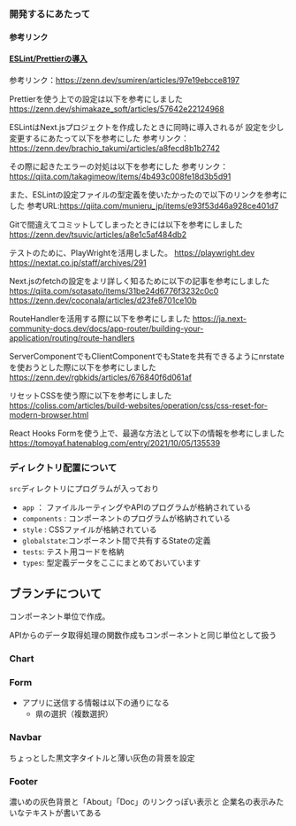 # 

### 開発するにあたって
#### 参考リンク

#### [ESLint/Prettierの導入](https://zenn.dev/sumiren/articles/97e19ebcce8197)
参考リンク：https://zenn.dev/sumiren/articles/97e19ebcce8197

Prettierを使う上での設定は以下を参考にしました
https://zenn.dev/shimakaze_soft/articles/57642e22124968

ESLintはNext.jsプロジェクトを作成したときに同時に導入されるが
設定を少し変更するにあたって以下を参考にした
参考リンク：https://zenn.dev/brachio_takumi/articles/a8fecd8b1b2742

その際に起きたエラーの対処は以下を参考にした
参考リンク：https://qiita.com/takagimeow/items/4b493c008fe18d3b5d91

また、ESLintの設定ファイルの型定義を使いたかったので以下のリンクを参考にした
参考URL:https://qiita.com/munieru_jp/items/e93f53d46a928ce401d7

Gitで間違えてコミットしてしまったときには以下を参考にしました
https://zenn.dev/tsuvic/articles/a8e1c5af484db2

テストのために、PlayWrightを活用しました。
https://playwright.dev
https://nextat.co.jp/staff/archives/291

Next.jsのfetchの設定をよリ詳しく知るために以下の記事を参考にしました
https://qiita.com/sotasato/items/31be24d6776f3232c0c0
https://zenn.dev/coconala/articles/d23fe8701ce10b

RouteHandlerを活用する際に以下を参考にしました
https://ja.next-community-docs.dev/docs/app-router/building-your-application/routing/route-handlers

ServerComponentでもClientComponentでもStateを共有できるようにnrstateを使おうとした際に以下を参考にしました
https://zenn.dev/rgbkids/articles/676840f6d061af


リセットCSSを使う際に以下を参考にしました
https://coliss.com/articles/build-websites/operation/css/css-reset-for-modern-browser.html


React Hooks Formを使う上で、最適な方法として以下の情報を参考にしました
https://tomoyaf.hatenablog.com/entry/2021/10/05/135539

### ディレクトリ配置について
`src`ディレクトリにプログラムが入っており
- `app` ： ファイルルーティングやAPIのプログラムが格納されている
- `components` : コンポーネントのプログラムが格納されている
- `style` : CSSファイルが格納されている
- `globalstate`:コンポーネント間で共有するStateの定義
- `tests`: テスト用コードを格納
- `types`: 型定義データをここにまとめておいています

## ブランチについて
コンポーネント単位で作成。

APIからのデータ取得処理の関数作成もコンポーネントと同じ単位として扱う

### Chart

### Form

- アプリに送信する情報は以下の通りになる
    - 県の選択（複数選択）
    

### Navbar
ちょっとした黒文字タイトルと薄い灰色の背景を設定

### Footer
濃いめの灰色背景と「About」「Doc」のリンクっぽい表示と
企業名の表示みたいなテキストが書いてある